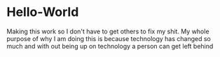 # Hello-World
Making this work so I don't have to get others to fix my shit.
My whole purpose of why I am doing this is because technology has changed so much and with out being up on technology a person can get left behind
